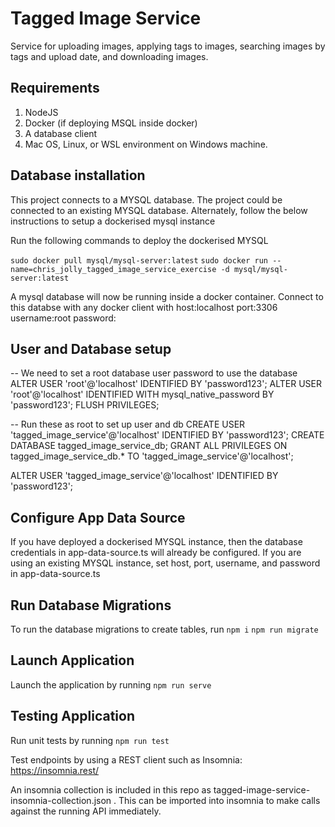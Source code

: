# Tagged Image Service

Service for uploading images, applying tags to images, searching images by tags and upload date, and downloading images.

## Requirements

1. NodeJS
1. Docker (if deploying MSQL inside docker)
1. A database client
1. Mac OS, Linux, or WSL environment on Windows machine.

## Database installation

This project connects to a MYSQL database. The project could be connected to an existing MYSQL database. Alternately, follow the below instructions to setup a dockerised mysql instance

Run the following commands to deploy the dockerised MYSQL

`sudo docker pull mysql/mysql-server:latest`
`sudo docker run --name=chris_jolly_tagged_image_service_exercise -d mysql/mysql-server:latest`

A mysql database will now be running inside a docker container. Connect to this databse with any docker client with
host:localhost
port:3306
username:root
password:<leave this blank>

## User and Database setup

-- We need to set a root database user password to use the database
ALTER USER 'root'@'localhost' IDENTIFIED BY 'password123';
ALTER USER 'root'@'localhost' IDENTIFIED WITH mysql_native_password BY 'password123';
FLUSH PRIVILEGES;

-- Run these as root to set up user and db
CREATE USER 'tagged_image_service'@'localhost' IDENTIFIED BY 'password123';
CREATE DATABASE tagged_image_service_db;
GRANT ALL PRIVILEGES ON tagged_image_service_db.\* TO 'tagged_image_service'@'localhost';

ALTER USER 'tagged_image_service'@'localhost' IDENTIFIED BY 'password123';

## Configure App Data Source

If you have deployed a dockerised MYSQL instance, then the database credentials in app-data-source.ts will already be configured.
If you are using an existing MYSQL instance, set host, port, username, and password in app-data-source.ts

## Run Database Migrations

To run the database migrations to create tables, run
`npm i`
`npm run migrate`

## Launch Application

Launch the application by running
`npm run serve`

## Testing Application

Run unit tests by running
`npm run test`

Test endpoints by using a REST client such as Insomnia: https://insomnia.rest/

An insomnia collection is included in this repo as tagged-image-service-insomnia-collection.json . This can be imported into insomnia to make calls against the running API immediately.
